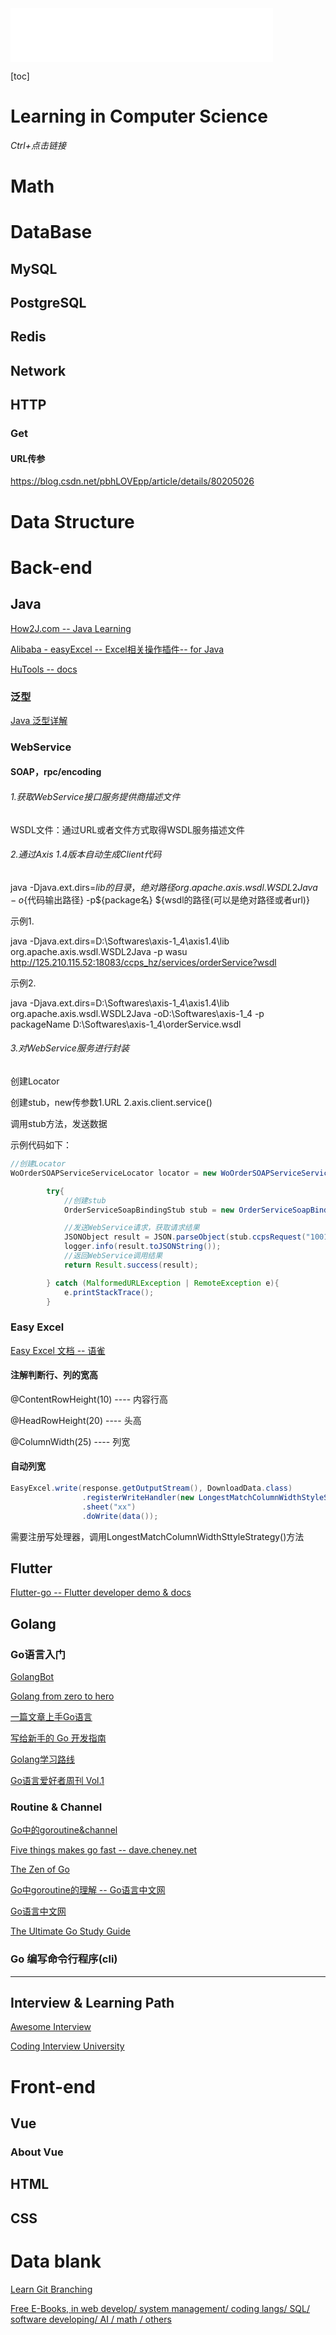 <iframe frameborder="no" border="0" marginwidth="0" marginheight="0" width="420" height="86" src="//music.163.com/outchain/player?type=2&id=28578763&auto=1&height=66"></iframe>

[toc]



# Learning in Computer Science

*Ctrl+点击链接*



# Math



# DataBase

## MySQL

## PostgreSQL

## Redis

## Network

## HTTP

### Get

#### URL传参

https://blog.csdn.net/pbhLOVEpp/article/details/80205026



# Data Structure



# Back-end

## Java

[How2J.com -- Java Learning](https://how2j.cn/)

[Alibaba - easyExcel -- Excel相关操作插件-- for Java](https://alibaba-easyexcel.github.io/)

[HuTools -- docs](https://www.hutool.cn/docs/#/)

### 泛型

[Java 泛型详解](https://www.cnblogs.com/lbsjs/p/7367908.html)

### WebService

#### SOAP，rpc/encoding

###### 1.获取WebService接口服务提供商描述文件

WSDL文件：通过URL或者文件方式取得WSDL服务描述文件

###### 2.通过Axis 1.4版本自动生成Client代码

java -Djava.ext.dirs=${lib的目录，绝对路径} org.apache.axis.wsdl.WSDL2Java -o${代码输出路径} -p${package名} ${wsdl的路径(可以是绝对路径或者url)}

示例1.

java -Djava.ext.dirs=D:\Softwares\axis-1_4\axis1.4\lib org.apache.axis.wsdl.WSDL2Java -p wasu http://125.210.115.52:18083/ccps_hz/services/orderService?wsdl

示例2.

java -Djava.ext.dirs=D:\Softwares\axis-1_4\axis1.4\lib org.apache.axis.wsdl.WSDL2Java -oD:\Softwares\axis-1_4 -p packageName D:\Softwares\axis-1_4\orderService.wsdl

###### 3.对WebService服务进行封装

创建Locator

创建stub，new传参数1.URL 2.axis.client.service()

调用stub方法，发送数据

示例代码如下：

```Java
//创建Locator
WoOrderSOAPServiceServiceLocator locator = new WoOrderSOAPServiceServiceLocator();

        try{
            //创建stub
            OrderServiceSoapBindingStub stub = new OrderServiceSoapBindingStub(new URL(locator.getorderServiceAddress()), new org.apache.axis.client.Service());

            //发送WebService请求，获取请求结果
            JSONObject result = JSON.parseObject(stub.ccpsRequest("10019",JSON.toJSONString(param)));
            logger.info(result.toJSONString());
            //返回WebService调用结果
            return Result.success(result);

        } catch (MalformedURLException | RemoteException e){
            e.printStackTrace();
        }
```



### Easy Excel

[Easy Excel 文档 -- 语雀](https://www.yuque.com/easyexcel)

#### 注解判断行、列的宽高

@ContentRowHeight(10) ---- 内容行高

@HeadRowHeight(20) ---- 头高

@ColumnWidth(25) ---- 列宽

#### 自动列宽

```java
EasyExcel.write(response.getOutputStream(), DownloadData.class)
                .registerWriteHandler(new LongestMatchColumnWidthStyleStrategy())
                .sheet("xx")
                .doWrite(data());
```

需要注册写处理器，调用LongestMatchColumnWidthSttyleStrategy()方法



## Flutter

[Flutter-go  -- Flutter developer demo & docs](https://github.com/alibaba/flutter-go)



## Golang

### Go语言入门

[GolangBot](https://golangbot.com)

[Golang from zero to hero](https://milapneupane.com.np/2019/07/06/learning-golang-from-zero-to-hero/)

[一篇文章上手Go语言](https://mp.weixin.qq.com/s/BZZYyPMcVayyPyt5ysVSbw)

[写给新手的 Go 开发指南](https://liujiacai.net/blog/2019/07/17/hello-golang/)

[Golang学习路线](https://www.topgoer.com/%E5%BC%80%E6%BA%90/go%E5%AD%A6%E4%B9%A0%E7%BA%BF%E8%B7%AF%E5%9B%BE.html)

[Go语言爱好者周刊 Vol.1](https://studygolang.com/topics/9700)

### Routine & Channel

[Go中的goroutine&channel](https://blog.csdn.net/qq_37463791/article/details/106919860)



[Five things makes go fast -- dave.cheney.net](https://dave.cheney.net/2014/06/07/five-things-that-make-go-fast)

[The Zen of Go](https://the-zen-of-go.netlify.app/)

[Go中goroutine的理解 -- Go语言中文网](https://studygolang.com/articles/19654)

[Go语言中文网](https://studygolang.com/)

[The Ultimate Go Study Guide](https://github.com/hoanhan101/ultimate-go)

### Go 编写命令行程序(cli)



---

## Interview & Learning Path

[Awesome Interview](https://github.com/Awesome-Interview/Awesome-interview#%E5%90%8E%E7%AB%AF)

[Coding Interview University](https://github.com/jwasham/coding-interview-university/blob/main/translations/README-cn.md)



# Front-end

## Vue

### About Vue

## HTML

## CSS



# Data blank

[Learn Git Branching](https://learngitbranching.js.org/?locale=zh_CN)

[Free E-Books, in web develop/ system management/ coding langs/ SQL/ software developing/ AI / math / others](https://github.com/ruanyf/free-books)



